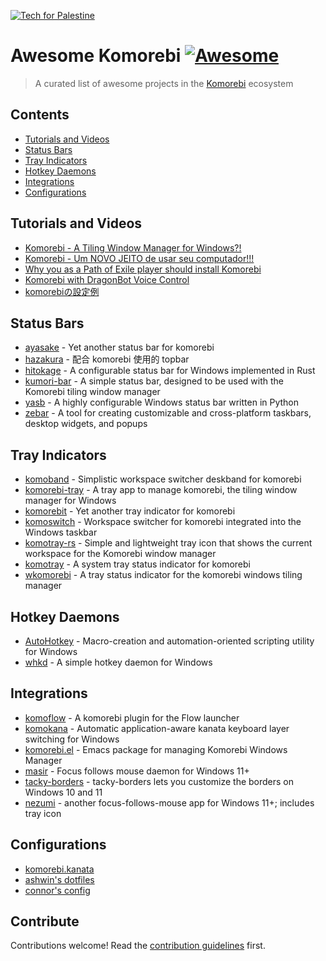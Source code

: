 <p>
  <a href="https://techforpalestine.org/learn-more">
    <img alt="Tech for Palestine" src="https://badge.techforpalestine.org/default">
  </a>
</p>

# Awesome Komorebi [![Awesome](https://awesome.re/badge.svg)](https://awesome.re)

> A curated list of awesome projects in the [Komorebi](https://github.com/LGUG2Z/komorebi) ecosystem

## Contents

- [Tutorials and Videos](#tutorials-and-videos)
- [Status Bars](#status-bars)
- [Tray Indicators](#tray-indicators)
- [Hotkey Daemons](#hotkey-daemons)
- [Integrations](#integrations)
- [Configurations](#configurations)

## Tutorials and Videos

- [Komorebi - A Tiling Window Manager for Windows?!](https://www.youtube.com/watch?v=0LCbS_gm0RA)
- [Komorebi - Um NOVO JEITO de usar seu computador!!!](https://www.youtube.com/watch?v=vHB4yko1skc)
- [Why you as a Path of Exile player should install Komorebi](https://www.youtube.com/watch?v=aS6KLJiBQgk)
- [Komorebi with DragonBot Voice Control](https://www.youtube.com/watch?v=fiPJLmhnnXM)
- [komorebiの設定例](https://zenn.dev/haoblackj/articles/komorebi-example)

## Status Bars

- [ayasake](https://github.com/satler-git/asayake) - Yet another status bar for komorebi
- [hazakura](https://github.com/Asterecho/hazakura) - 配合 komorebi 使用的 topbar
- [hitokage](https://github.com/codyduong/hitokage) - A configurable status bar for Windows implemented in Rust
- [kumori-bar](https://github.com/oplehtinen/kumori-bar) - A simple status bar, designed to be used with the Komorebi tiling window manager
- [yasb](https://github.com/amnweb/yasb) - A highly configurable Windows status bar written in Python
- [zebar](https://github.com/glzr-io/zebar) - A tool for creating customizable and cross-platform taskbars, desktop widgets, and popups

## Tray Indicators

- [komoband](https://github.com/Cynosphere/komoband) - Simplistic workspace switcher deskband for komorebi
- [komorebi-tray](https://github.com/starise/komorebi-tray) - A tray app to manage komorebi, the tiling window manager for Windows
- [komorebit](https://github.com/obolenski/komorebit) - Yet another tray indicator for komorebi
- [komoswitch](https://github.com/sashaboy779/KomoSwitch) - Workspace switcher for komorebi integrated into the Windows taskbar
- [komotray-rs](https://github.com/joshprk/komotray) - Simple and lightweight tray icon that shows the current workspace for the Komorebi window manager
- [komotray](https://github.com/urob/komotray) - A system tray status indicator for komorebi
- [wkomorebi](https://github.com/vicyan1611/wkomorebi) - A tray status indicator for the komorebi windows tiling manager

## Hotkey Daemons

- [AutoHotkey](https://github.com/AutoHotkey/AutoHotkey) - Macro-creation and automation-oriented scripting utility for Windows
- [whkd](https://github.com/LGUG2Z/whkd) - A simple hotkey daemon for Windows

## Integrations

- [komoflow](https://github.com/pro470/Flow.Launcher.Plugin.komoflow) - A komorebi plugin for the Flow launcher
- [komokana](https://github.com/LGUG2Z/komokana) - Automatic application-aware kanata keyboard layer switching for Windows
- [komorebi.el](https://github.com/eraschle/komorebi.el) - Emacs package for managing Komorebi Windows Manager
- [masir](https://github.com/LGUG2Z/masir) - Focus follows mouse daemon for Windows 11+
- [tacky-borders](https://github.com/lukeyou05/tacky-borders) - tacky-borders lets you customize the borders on Windows 10 and 11
- [nezumi](https://github.com/donkee/nezumi) - another focus-follows-mouse app for Windows 11+; includes tray icon

## Configurations

- [komorebi.kanata](https://github.com/pro470/komorebi.kanata)
- [ashwin's dotfiles](https://github.com/ashwinjadhav818/dotfiles)
- [connor's config](https://github.com/ConnorSweeneyDev/.config)

## Contribute

Contributions welcome! Read the [contribution guidelines](contributing.md) first.
